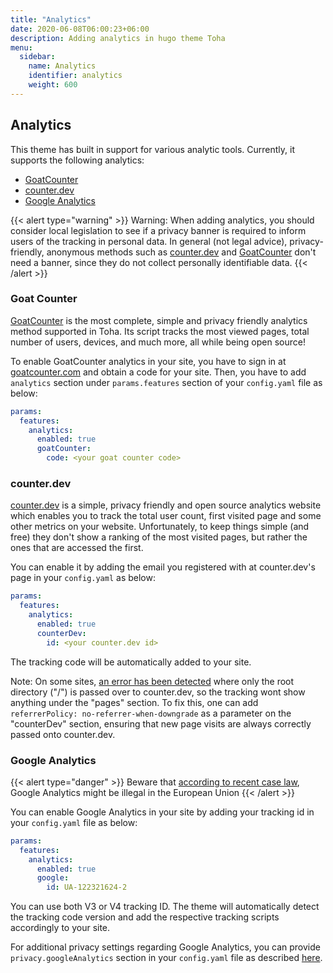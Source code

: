 ```yaml
---
title: "Analytics"
date: 2020-06-08T06:00:23+06:00
description: Adding analytics in hugo theme Toha
menu:
  sidebar:
    name: Analytics
    identifier: analytics
    weight: 600
---
```


## Analytics

This theme has built in support for various analytic tools. Currently, it supports the following analytics:

- [GoatCounter](https://www.goatcounter.com/)
- [counter.dev](https://counter.dev/)
- [Google Analytics](https://analytics.google.com)

{{< alert type="warning" >}}
Warning: When adding analytics, you should consider local legislation to see if a privacy banner is required to inform users of the tracking in personal data. In general (not legal advice), privacy-friendly, anonymous methods such as [counter.dev](https://counter.dev) and [GoatCounter](https://www.goatcounter.com/) don't need a banner, since they do not collect personally identifiable data.
{{< /alert >}}

### Goat Counter

[GoatCounter](https://www.goatcounter.com/) is the most complete, simple and privacy friendly analytics method supported in Toha. Its script tracks the most viewed pages, total number of users, devices, and much more, all while being open source!

To enable GoatCounter analytics in your site, you have to sign in at [goatcounter.com](https://www.goatcounter.com) and obtain a code for your site. Then, you have to add `analytics` section under `params.features` section of your `config.yaml` file as below:

```yaml
params:
  features:
    analytics:
      enabled: true
      goatCounter:
        code: <your goat counter code>
```

### counter.dev

[counter.dev](https://counter.dev) is a simple, privacy friendly and open source analytics website which enables you to track the total user count, first visited page and some other metrics on your website. Unfortunately, to keep things simple (and free) they don't show a ranking of the most visited pages, but rather the ones that are accessed the first.

You can enable it by adding the email you registered with at counter.dev's page in your `config.yaml` as below:

```yaml
params:
  features:
    analytics:
      enabled: true
      counterDev:
        id: <your counter.dev id>
```

The tracking code will be automatically added to your site.

Note: On some sites, [an error has been detected](https://github.com/ihucos/counter.dev/issues/37) where only the root directory ("/") is passed over to counter.dev, so the tracking wont show anything under the "pages" section. To fix this, one can add `referrerPolicy: no-referrer-when-downgrade` as a parameter on the "counterDev" section, ensuring that new page visits are always correctly passed onto counter.dev.

### Google Analytics

{{< alert type="danger" >}}
Beware that [according to recent case law](https://www.euractiv.com/section/politics/short_news/use-of-google-analytics-violates-eu-law-austrian-authority-rules/), Google Analytics might be illegal in the European Union
{{< /alert >}}

You can enable Google Analytics in your site by adding your tracking id in your `config.yaml` file as below:

```yaml
params:
  features:
    analytics:
      enabled: true
      google:
        id: UA-122321624-2
```

You can use both V3 or V4 tracking ID. The theme will automatically detect the tracking code version and add the respective tracking scripts accordingly to your site.

For additional privacy settings regarding Google Analytics, you can provide `privacy.googleAnalytics` section in your `config.yaml` file as described [here](https://gohugo.io/about/hugo-and-gdpr/#all-privacy-settings).

